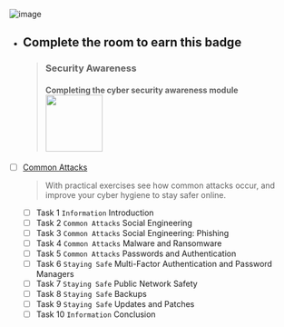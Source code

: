 
![image](https://user-images.githubusercontent.com/51442719/172161945-e3ad690a-7fcf-48f4-a626-4501ef93e87e.png)
- ## Complete the room to earn this badge
  > ### Security Awareness 
  > #### Completing the cyber security awareness module <BR> <img width="100" src="https://user-images.githubusercontent.com/51442719/173389898-48e91b1d-714c-48d2-8796-31aeded7d218.png">

- [ ] [Common Attacks](https://tryhackme.com/room/commonattacks)
  > With practical exercises see how common attacks occur, and improve your cyber hygiene to stay safer online.
    - [ ] Task 1  `Information` Introduction
    - [ ] Task 2  `Common Attacks` Social Engineering
    - [ ] Task 3  `Common Attacks` Social Engineering: Phishing
    - [ ] Task 4  `Common Attacks` Malware and Ransomware
    - [ ] Task 5  `Common Attacks` Passwords and Authentication
    - [ ] Task 6  `Staying Safe` Multi-Factor Authentication and Password Managers
    - [ ] Task 7  `Staying Safe` Public Network Safety
    - [ ] Task 8  `Staying Safe` Backups
    - [ ] Task 9  `Staying Safe` Updates and Patches
    - [ ] Task 10  `Information` Conclusion

